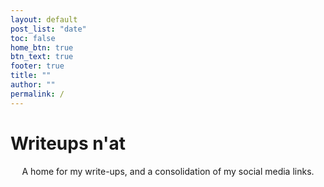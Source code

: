 ```yaml
---
layout: default
post_list: "date"
toc: false
home_btn: true
btn_text: true
footer: true
title: ""
author: ""
permalink: /
---
```


# Writeups n'at

<div style="text-align: center">
	A home for my write-ups, and a consolidation of my social media links.


<br/><script src="https://www.hackthebox.eu/badge/279144"></script><br/>
	
<br/><script src="https://tryhackme.com/badge/38736"></script><br/>

</div>
